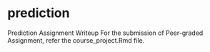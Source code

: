 # prediction
Prediction Assignment Writeup
For the submission of Peer-graded Assignment, refer the course_project.Rmd file.
